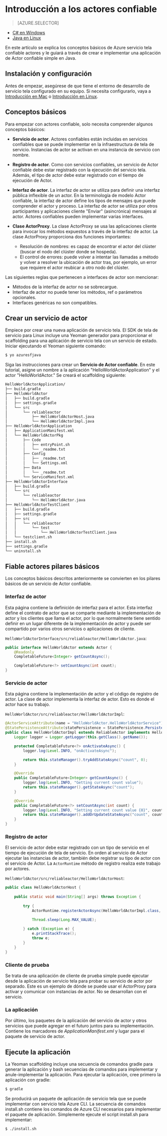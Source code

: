 <properties
   pageTitle="Introducción a servicios tela confiable actores | Microsoft Azure"
   description="Este tutorial le guiará por los pasos de crear, depurar e implementar un servicio sencillo basado en actores con servicio tela fiable actores."
   services="service-fabric"
   documentationCenter=".net"
   authors="vturecek"
   manager="timlt"
   editor=""/>

<tags
   ms.service="service-fabric"
   ms.devlang="java"
   ms.topic="article"
   ms.tgt_pltfrm="NA"
   ms.workload="NA"
   ms.date="09/25/2016"
   ms.author="vturecek"/>

# <a name="getting-started-with-reliable-actors"></a>Introducción a los actores confiable

> [AZURE.SELECTOR]
- [C# en Windows](service-fabric-reliable-actors-get-started.md)
- [Java en Linux](service-fabric-reliable-actors-get-started-java.md)

En este artículo se explica los conceptos básicos de Azure servicio tela confiable actores y le guiará a través de crear e implementar una aplicación de Actor confiable simple en Java.

## <a name="installation-and-setup"></a>Instalación y configuración
Antes de empezar, asegúrese de que tiene el entorno de desarrollo de servicio tela configurado en su equipo.
Si necesita configurarlo, vaya a [Introducción en Mac](service-fabric-get-started-mac.md) o [Introducción en Linux](service-fabric-get-started-linux.md).

## <a name="basic-concepts"></a>Conceptos básicos
Para empezar con actores confiable, solo necesita comprender algunos conceptos básicos:

 * **Servicio de actor**. Actores confiables están incluidas en servicios confiables que se puede implementar en la infraestructura de tela de servicio. Instancias de actor se activan en una instancia de servicio con nombre.
 
 * **Registro de actor**. Como con servicios confiables, un servicio de Actor confiable debe estar registrado con la ejecución del servicio tela. Además, el tipo de actor debe estar registrado con el tiempo de ejecución de Actor.
 
 * **Interfaz de actor**. La interfaz de actor se utiliza para definir una interfaz pública inflexible de un actor. En la terminología de modelo Actor confiable, la interfaz de actor define los tipos de mensajes que puede comprender el actor y proceso. La interfaz de actor se utiliza por otros participantes y aplicaciones cliente "Enviar" (asincrónica) mensajes al actor. Actores confiables pueden implementar varias interfaces.
 
 * **Clase ActorProxy**. La clase ActorProxy se usa las aplicaciones cliente para invocar los métodos expuestos a través de la interfaz de actor. La clase ActorProxy proporciona dos funciones importantes:
    * Resolución de nombres: es capaz de encontrar el actor del clúster (buscar el nodo del clúster donde se hospeda).
    * El control de errores: puede volver a intentar las llamadas a método y volver a resolver la ubicación de actor tras, por ejemplo, un error que requiere el actor reubicar a otro nodo del clúster.

Las siguientes reglas que pertenecen a interfaces de actor son mencionar:

- Métodos de la interfaz de actor no se sobrecargue.
- Interfaz de actor no puede tener los métodos, ref o parámetros opcionales.
- Interfaces genéricas no son compatibles.

## <a name="create-an-actor-service"></a>Crear un servicio de actor
Empiece por crear una nueva aplicación de servicio tela. El SDK de tela de servicio para Linux incluye una Yeoman generador para proporcionar el scaffolding para una aplicación de servicio tela con un servicio de estado. Iniciar ejecutando el Yeoman siguiente comando:

```bash
$ yo azuresfjava
```

Siga las instrucciones para crear un **Servicio de Actor confiable**. En este tutorial, asigne un nombre a la aplicación "HelloWorldActorApplication" y el actor "HelloWorldActor." Se creará el scaffolding siguiente:

```bash
HelloWorldActorApplication/
├── build.gradle
├── HelloWorldActor
│   ├── build.gradle
│   ├── settings.gradle
│   └── src
│       └── reliableactor
│           ├── HelloWorldActorHost.java
│           └── HelloWorldActorImpl.java
├── HelloWorldActorApplication
│   ├── ApplicationManifest.xml
│   └── HelloWorldActorPkg
│       ├── Code
│       │   ├── entryPoint.sh
│       │   └── _readme.txt
│       ├── Config
│       │   ├── _readme.txt
│       │   └── Settings.xml
│       ├── Data
│       │   └── _readme.txt
│       └── ServiceManifest.xml
├── HelloWorldActorInterface
│   ├── build.gradle
│   └── src
│       └── reliableactor
│           └── HelloWorldActor.java
├── HelloWorldActorTestClient
│   ├── build.gradle
│   ├── settings.gradle
│   ├── src
│   │   └── reliableactor
│   │       └── test
│   │           └── HelloWorldActorTestClient.java
│   └── testclient.sh
├── install.sh
├── settings.gradle
└── uninstall.sh
```

## <a name="reliable-actors-basic-building-blocks"></a>Fiable actores pilares básicos

Los conceptos básicos descritos anteriormente se convierten en los pilares básicos de un servicio de Actor confiable.

### <a name="actor-interface"></a>Interfaz de actor

Esta página contiene la definición de interfaz para el actor. Esta interfaz define el contrato de actor que se comparte mediante la implementación de actor y los clientes que llama el actor, por lo que normalmente tiene sentido definir en un lugar diferente de la implementación de actor y puede ser compartido por varios otros servicios o aplicaciones de cliente.

`HelloWorldActorInterface/src/reliableactor/HelloWorldActor.java`:

```java
public interface HelloWorldActor extends Actor {
    @Readonly   
    CompletableFuture<Integer> getCountAsync();

    CompletableFuture<?> setCountAsync(int count);
}
```

### <a name="actor-service"></a>Servicio de actor 
Esta página contiene la implementación de actor y el código de registro de actor. La clase de actor implementa la interfaz de actor. Esto es donde el actor hace su trabajo.

`HelloWorldActor/src/reliableactor/HelloWorldActorImpl`:

```java
@ActorServiceAttribute(name = "HelloWorldActor.HelloWorldActorService")
@StatePersistenceAttribute(statePersistence = StatePersistence.Persisted)
public class HelloWorldActorImpl extends ReliableActor implements HelloWorldActor {
    Logger logger = Logger.getLogger(this.getClass().getName());

    protected CompletableFuture<?> onActivateAsync() {
        logger.log(Level.INFO, "onActivateAsync");

        return this.stateManager().tryAddStateAsync("count", 0);
    }

    @Override
    public CompletableFuture<Integer> getCountAsync() {
        logger.log(Level.INFO, "Getting current count value");
        return this.stateManager().getStateAsync("count");
    }

    @Override
    public CompletableFuture<?> setCountAsync(int count) {
        logger.log(Level.INFO, "Setting current count value {0}", count);
        return this.stateManager().addOrUpdateStateAsync("count", count, (key, value) -> count > value ? count : value);
    }
}
```

### <a name="actor-registration"></a>Registro de actor

El servicio de actor debe estar registrado con un tipo de servicio en el tiempo de ejecución de tela de servicio. En orden al servicio de Actor ejecutar las instancias de actor, también debe registrar su tipo de actor con el servicio de Actor. La `ActorRuntime` método de registro realiza este trabajo por actores.

`HelloWorldActor/src/reliableactor/HelloWorldActorHost`:

```java
public class HelloWorldActorHost {
    
    public static void main(String[] args) throws Exception {
        
        try {
            ActorRuntime.registerActorAsync(HelloWorldActorImpl.class, (context, actorType) -> new ActorServiceImpl(context, actorType, ()-> new HelloWorldActorImpl()), Duration.ofSeconds(10));

            Thread.sleep(Long.MAX_VALUE);
            
        } catch (Exception e) {
            e.printStackTrace();
            throw e;
        }
    }
}
```

### <a name="test-client"></a>Cliente de prueba

Se trata de una aplicación de cliente de prueba simple puede ejecutar desde la aplicación de servicio tela para probar su servicio de actor por separado. Este es un ejemplo de dónde se puede usar el ActorProxy para activar y comunicar con instancias de actor. No se desarrollan con el servicio.

### <a name="the-application"></a>La aplicación 

Por último, los paquetes de la aplicación del servicio de actor y otros servicios que puede agregar en el futuro juntos para su implementación. Contiene los marcadores de *ApplicationManifest.xml* y lugar para el paquete de servicio de actor.

## <a name="run-the-application"></a>Ejecute la aplicación

La Yeoman scaffolding incluye una secuencia de comandos gradle para generar la aplicación y bash secuencias de comandos para implementar y anule-implementar la aplicación. Para ejecutar la aplicación, cree primero la aplicación con gradle:

```bash
$ gradle
```

Se producirá un paquete de aplicación de servicio tela que se puede implementar con servicio tela Azure CLI. La secuencia de comandos install.sh contiene los comandos de Azure CLI necesarios para implementar el paquete de aplicación. Simplemente ejecute el script install.sh para implementar:

```bask
$ ./install.sh
```
